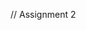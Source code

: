 <!--/***********************************************************************************
 * Student Name: MD Arafat Koyes
 * Student Email: 133682229
 * Seneca Email: makoyes@myseneca.ca
 ****************************************************************************/-->

// Assignment 2
